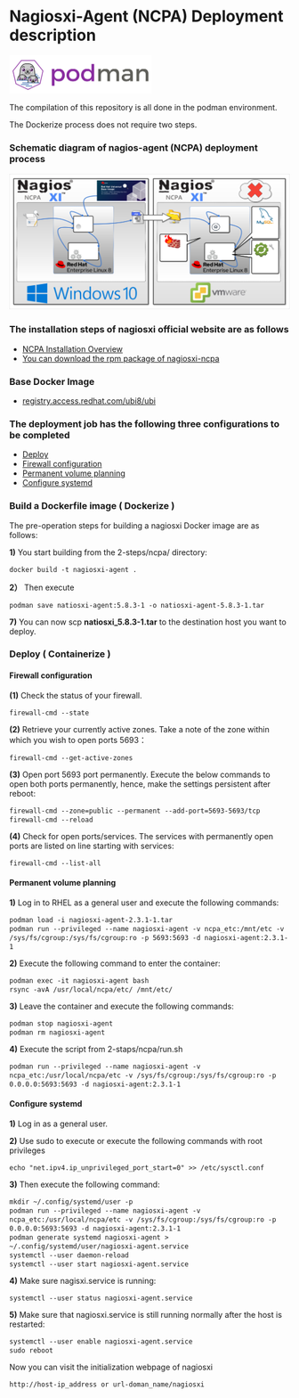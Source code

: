 # Nagiosxi-Agent (NCPA) Deployment description

<a href="https://podman.io/"><img src="../../img/podman.svg" width="256"></a>

The compilation of this repository is all done in the podman environment. 

The Dockerize process does not require two steps.

### Schematic diagram of nagios-agent (NCPA) deployment process

<a href="https://www.nagios.org/ncpa/"><img src="../../img/nagiosxi-ncpa.svg" width="768"></a>

### The installation steps of nagiosxi official website are as follows

* [NCPA Installation Overview](https://assets.nagios.com/downloads/ncpa/docs/Installing-NCPA.pdf)
* [You can download the rpm package of nagiosxi-ncpa](https://www.nagios.org/ncpa/#downloads)

### Base Docker Image

* [registry.access.redhat.com/ubi8/ubi](https://catalog.redhat.com/software/containers/ubi8/ubi/5c359854d70cc534b3a3784e?gti-tabs=unauthenticated&container-tabs=gti)

### The deployment job has the following three configurations to be completed

- [Deploy](#deploy--containerize-)
- [Firewall configuration](#Firewall-configuration)
- [Permanent volume planning](#Permanent-volume-planning)
- [Configure systemd](#Configure-systemd)

### Build a Dockerfile image ( Dockerize )
The pre-operation steps for building a nagiosxi Docker image are as follows:

**1)** You start building from the 2-steps/ncpa/ directory:

    docker build -t nagiosxi-agent .

**2）** Then execute

	podman save natiosxi-agent:5.8.3-1 -o natiosxi-agent-5.8.3-1.tar

**7)** You can now scp **natiosxi_5.8.3-1.tar** to the destination host you want to deploy.

### Deploy ( Containerize )

#### Firewall configuration

**(1)** Check the status of your firewall.

    firewall-cmd --state

**(2)** Retrieve your currently active zones. Take a note of the zone within which you wish to open ports 5693：

    firewall-cmd --get-active-zones

**(3)** Open port 5693 port permanently. Execute the below commands to open both ports permanently, hence, make the settings persistent after reboot:

    firewall-cmd --zone=public --permanent --add-port=5693-5693/tcp
    firewall-cmd --reload

**(4)** Check for open ports/services. The services with permanently open ports are listed on line starting with services:

    firewall-cmd --list-all


#### Permanent volume planning
**1)** Log in to RHEL as a general user and execute the following commands:

    podman load -i nagiosxi-agent-2.3.1-1.tar 
    podman run --privileged --name nagiosxi-agent -v ncpa_etc:/mnt/etc -v /sys/fs/cgroup:/sys/fs/cgroup:ro -p 5693:5693 -d nagiosxi-agent:2.3.1-1
    
**2)** Execute the following command to enter the container:
	
    podman exec -it nagiosxi-agent bash  
    rsync -avA /usr/local/ncpa/etc/ /mnt/etc/  

**3)** Leave the container and execute the following commands:

	podman stop nagiosxi-agent 
	podman rm nagiosxi-agent 

**4)** Execute the script from 2-staps/ncpa/run.sh

	podman run --privileged --name nagiosxi-agent -v ncpa_etc:/usr/local/ncpa/etc -v /sys/fs/cgroup:/sys/fs/cgroup:ro -p 0.0.0.0:5693:5693 -d nagiosxi-agent:2.3.1-1
    
#### Configure systemd

**1)** Log in as a general user. 

**2)** Use sudo to execute or execute the following commands with root privileges

	echo "net.ipv4.ip_unprivileged_port_start=0" >> /etc/sysctl.conf

**3)** Then execute the following command:

	mkdir ~/.config/systemd/user -p  
	podman run --privileged --name nagiosxi-agent -v ncpa_etc:/usr/local/ncpa/etc -v /sys/fs/cgroup:/sys/fs/cgroup:ro -p 0.0.0.0:5693:5693 -d nagiosxi-agent:2.3.1-1
    podman generate systemd nagiosxi-agent > ~/.config/systemd/user/nagiosxi-agent.service 
    systemctl --user daemon-reload 
    systemctl --user start nagiosxi-agent.service 
    
**4)** Make sure nagisxi.service is running:

	systemctl --user status nagiosxi-agent.service

**5)** Make sure that nagiosxi.service is still running normally after the host is restarted:
	
    systemctl --user enable nagiosxi-agent.service
    sudo reboot

Now you can visit the initialization webpage of nagiosxi

    http://host-ip_address or url-doman_name/nagiosxi
